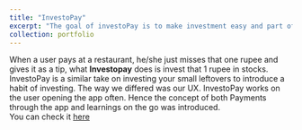 ```yaml
---
title: "InvestoPay"
excerpt: "The goal of investoPay is to make investment easy and part of daily life.<br/><br/><img src='/images/investopay.png'><br/>"
collection: portfolio
---
```


When a user pays at a restaurant, he/she just misses that one rupee and gives it as a tip, what **Investopay** does is invest that 1 rupee in stocks.<br/>
InvestoPay is a similar take on investing your small leftovers to introduce a habit of investing. The way we differed was our UX. InvestoPay works on the user opening the app often. Hence the concept of both Payments through the app and learnings on the go was introduced. <br/>
You can check it [here](https://investo-pay.herokuapp.com/)
